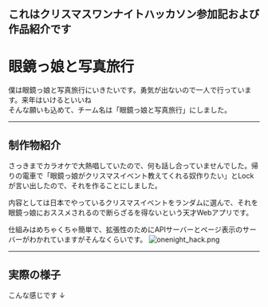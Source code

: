 ## これはクリスマスワンナイトハッカソン参加記および作品紹介です

# 眼鏡っ娘と写真旅行
僕は眼鏡っ娘と写真旅行にいきたいです。勇気が出ないので一人で行っています。来年はいけるといいね  
そんな願いも込めて、チーム名は「眼鏡っ娘と写真旅行」にしました。

---

## 制作物紹介
さっきまでカラオケで大熱唱していたので、何も話し合っていませんでした。帰りの電車で「眼鏡っ娘がクリスマスイベント教えてくれる奴作りたい」とLockが言い出したので、それを作ることにしました。

内容としては日本でやっているクリスマスイベントをランダムに選んで、それを眼鏡っ娘におススメされるので断らざるを得ないという天才Webアプリです。

仕組みはめちゃくちゃ簡単で、拡張性のためにAPIサーバーとページ表示のサーバーがわかれていますがそんなくらいです。
![onenight_hack.png](https://qiita-image-store.s3.ap-northeast-1.amazonaws.com/0/322161/30941f4f-3dcb-3603-94ac-e7b116cd9a99.png)

---

## 実際の様子
こんな感じです
↓

